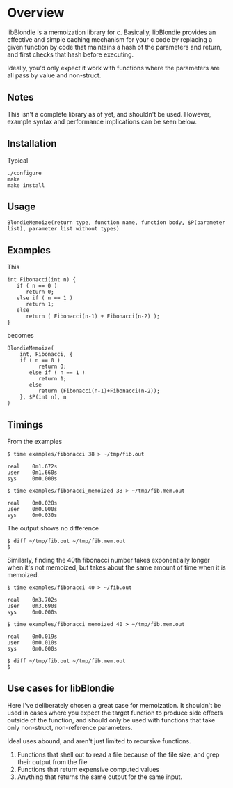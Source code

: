 # Overview
libBlondie is a memoization library for c. Basically, libBlondie provides an effective and simple caching mechanism for your c code by replacing a given function by code that maintains a hash of the parameters and return, and first checks that hash before executing.

Ideally, you'd only expect it work with functions where the parameters are all pass by value and non-struct. 

## Notes
This isn't a complete library as of yet, and shouldn't be used. However, example syntax and performance implications can be seen below.

## Installation
Typical
```
./configure
make
make install
```

## Usage
```
BlondieMemoize(return type, function name, function body, $P(parameter list), parameter list without types)
```

## Examples
This

```
int Fibonacci(int n) {
   if ( n == 0 )
      return 0;
   else if ( n == 1 )
      return 1;
   else
      return ( Fibonacci(n-1) + Fibonacci(n-2) );
} 
```

becomes

```
BlondieMemoize( 
    int, Fibonacci, {
    if ( n == 0 )
          return 0;
       else if ( n == 1 )
          return 1;
       else
          return (Fibonacci(n-1)+Fibonacci(n-2));
    }, $P(int n), n
)
```

## Timings
From the examples

```
$ time examples/fibonacci 38 > ~/tmp/fib.out
 
real    0m1.672s
user    0m1.660s
sys     0m0.000s
```

```
$ time examples/fibonacci_memoized 38 > ~/tmp/fib.mem.out
 
real    0m0.028s
user    0m0.000s
sys     0m0.030s
```

The output shows no difference

```
$ diff ~/tmp/fib.out ~/tmp/fib.mem.out
$
```

Similarly, finding the 40th fibonacci number takes exponentially longer when it's not memoized, but takes about the same amount of time when it is memoized.

```
$ time examples/fibonacci 40 > ~/fib.out

real    0m3.702s
user    0m3.690s
sys     0m0.000s
```

```
$ time examples/fibonacci_memoized 40 > ~/tmp/fib.mem.out

real    0m0.019s
user    0m0.010s
sys     0m0.000s
```

```
$ diff ~/tmp/fib.out ~/tmp/fib.mem.out
$
```

## Use cases for libBlondie
Here I've deliberately chosen a great case for memoization. It shouldn't be used in cases where you expect the target function to produce side effects outside of the function, and should only be used with functions that take only non-struct, non-reference parameters. 

Ideal uses abound, and aren't just limited to recursive functions.

1. Functions that shell out to read a file because of the file size, and grep their output from the file
2. Functions that return expensive computed values
3. Anything that returns the same output for the same input.
